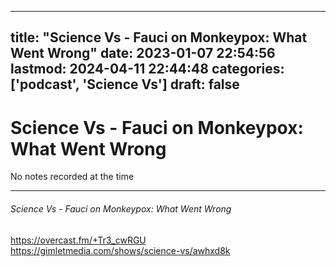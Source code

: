 
---
title: "Science Vs - Fauci on Monkeypox: What Went Wrong"
date: 2023-01-07 22:54:56
lastmod: 2024-04-11 22:44:48
categories: ['podcast', 'Science Vs']
draft: false
---


# Science Vs - Fauci on Monkeypox: What Went Wrong

No notes recorded at the time

- - -
###### Science Vs - Fauci on Monkeypox: What Went Wrong

https://overcast.fm/+Tr3_cwRGU  
https://gimletmedia.com/shows/science-vs/awhxd8k

<!-- #public #podcast #Science Vs# -->

<!-- {BearID:2054662A-4B6E-46AC-BAB7-E0040A6002E4-28016-00002D97F7F5D695} -->
